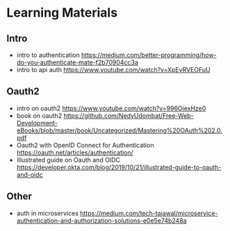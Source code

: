 # Learning Materials

## Intro
* intro to authentication https://medium.com/better-programming/how-do-you-authenticate-mate-f2b70904cc3a
* intro to api auth https://www.youtube.com/watch?v=XpEyRVEOFuU

## Oauth2
* intro on oauth2 https://www.youtube.com/watch?v=996OiexHze0
* book on oauth2 https://github.com/NedyUdombat/Free-Web-Development-eBooks/blob/master/book/Uncategorized/Mastering%20OAuth%202.0.pdf
* Oauth2 with OpenID Connect for Authentication https://oauth.net/articles/authentication/
* Illustrated guide on Oauth and OIDC https://developer.okta.com/blog/2019/10/21/illustrated-guide-to-oauth-and-oidc

## Other
* auth in microservices https://medium.com/tech-tajawal/microservice-authentication-and-authorization-solutions-e0e5e74b248a
